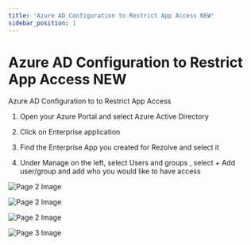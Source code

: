 ```yaml
---
title: 'Azure AD Configuration to Restrict App Access NEW'
sidebar_position: 1
---
```



# Azure AD Configuration to Restrict App Access NEW



Azure AD
Configuration to to
Restrict App Access


1. Open your Azure Portal and select Azure Active Directory
2. Click on Enterprise application

3. Find the Enterprise App you created for Rezolve and select it
4. Under Manage on the left, select Users and groups , select + Add user/group and add who you
would like to have access


![Page 2 Image](/img/reference/images/Azure-AD-Configuration-to-Restrict-App-Access-NEW_page2_4.png)

![Page 2 Image](/img/reference/images/Azure-AD-Configuration-to-Restrict-App-Access-NEW_page2_5.jpeg)

![Page 2 Image](/img/reference/images/Azure-AD-Configuration-to-Restrict-App-Access-NEW_page2_6.png)

![Page 3 Image](/img/reference/images/Azure-AD-Configuration-to-Restrict-App-Access-NEW_page3_4.png)